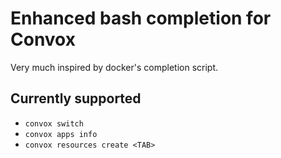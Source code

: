 # Enhanced bash completion for Convox

Very much inspired by docker's completion script.

## Currently supported

- `convox switch`
- `convox apps info`
- `convox resources create <TAB>`
